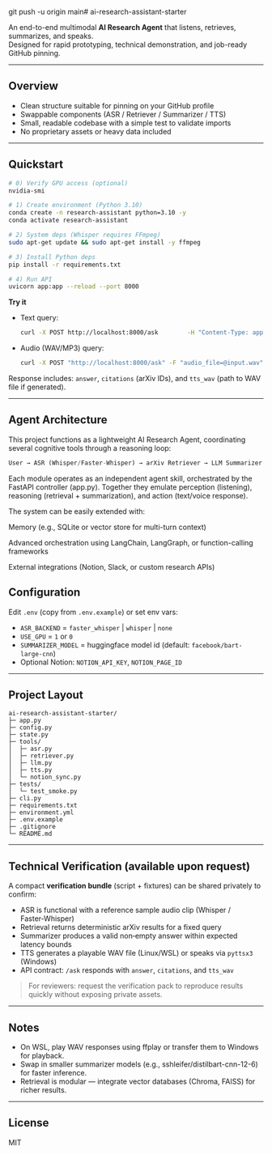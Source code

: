 git push -u origin main# ai-research-assistant-starter

An end-to-end multimodal **AI Research Agent** that listens, retrieves, summarizes, and speaks.  
Designed for rapid prototyping, technical demonstration, and job-ready GitHub pinning.

---

## Overview

- Clean structure suitable for pinning on your GitHub profile
- Swappable components (ASR / Retriever / Summarizer / TTS)
- Small, readable codebase with a simple test to validate imports
- No proprietary assets or heavy data included

---

## Quickstart

```bash
# 0) Verify GPU access (optional)
nvidia-smi

# 1) Create environment (Python 3.10)
conda create -n research-assistant python=3.10 -y
conda activate research-assistant

# 2) System deps (Whisper requires FFmpeg)
sudo apt-get update && sudo apt-get install -y ffmpeg

# 3) Install Python deps
pip install -r requirements.txt

# 4) Run API
uvicorn app:app --reload --port 8000
```

**Try it**

- Text query:
  ```bash
  curl -X POST http://localhost:8000/ask        -H "Content-Type: application/json"        -d '{"query":"Summarize recent advances in retrieval-augmented generation."}'
  ```

- Audio (WAV/MP3) query:
  ```bash
  curl -X POST "http://localhost:8000/ask" -F "audio_file=@input.wav"
  ```

Response includes: `answer`, `citations` (arXiv IDs), and `tts_wav` (path to WAV file if generated).

---

## Agent Architecture

This project functions as a lightweight AI Research Agent, coordinating several cognitive tools through a reasoning loop:

```rust
User → ASR (Whisper/Faster-Whisper) → arXiv Retriever → LLM Summarizer → TTS / Notion Sync
```

Each module operates as an independent agent skill, orchestrated by the FastAPI controller (app.py).
Together they emulate perception (listening), reasoning (retrieval + summarization), and action (text/voice response).

The system can be easily extended with:

Memory (e.g., SQLite or vector store for multi-turn context)

Advanced orchestration using LangChain, LangGraph, or function-calling frameworks

External integrations (Notion, Slack, or custom research APIs)

## Configuration

Edit `.env` (copy from `.env.example`) or set env vars:

- `ASR_BACKEND` = `faster_whisper` | `whisper` | `none`
- `USE_GPU` = `1` or `0`
- `SUMMARIZER_MODEL` = huggingface model id (default: `facebook/bart-large-cnn`)
- Optional Notion: `NOTION_API_KEY`, `NOTION_PAGE_ID`

---

## Project Layout

```
ai-research-assistant-starter/
├─ app.py
├─ config.py
├─ state.py
├─ tools/
│  ├─ asr.py
│  ├─ retriever.py
│  ├─ llm.py
│  ├─ tts.py
│  └─ notion_sync.py
├─ tests/
│  └─ test_smoke.py
├─ cli.py
├─ requirements.txt
├─ environment.yml
├─ .env.example
├─ .gitignore
└─ README.md
```

---

## Technical Verification (available upon request)

A compact **verification bundle** (script + fixtures) can be shared privately to confirm:
- ASR is functional with a reference sample audio clip (Whisper / Faster‑Whisper)
- Retrieval returns deterministic arXiv results for a fixed query
- Summarizer produces a valid non‑empty answer within expected latency bounds
- TTS generates a playable WAV file (Linux/WSL) or speaks via `pyttsx3` (Windows)
- API contract: `/ask` responds with `answer`, `citations`, and `tts_wav`

> For reviewers: request the verification pack to reproduce results quickly without exposing private assets.

---

## Notes

- On WSL, play WAV responses using ffplay or transfer them to Windows for playback.
- Swap in smaller summarizer models (e.g., sshleifer/distilbart-cnn-12-6) for faster inference.
- Retrieval is modular — integrate vector databases (Chroma, FAISS) for richer results.

---

## License

MIT
